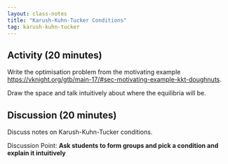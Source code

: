 ```yaml
---
layout: class-notes
title: "Karush-Kuhn-Tucker Conditions"
tag: karush-kuhn-tucker
---
```


## Activity (20 minutes)

Write the optimisation problem from the motivating example
<https://vknight.org/gtb/main-17/#sec-motivating-example-kkt-doughnuts>.

Draw the space and talk intuitively about where the equilibria will be.

## Discussion (20 minutes)

Discuss notes on Karush-Kuhn-Tucker conditions.

Discussion Point: **Ask students to form groups and pick a condition and explain
it intuitively**
